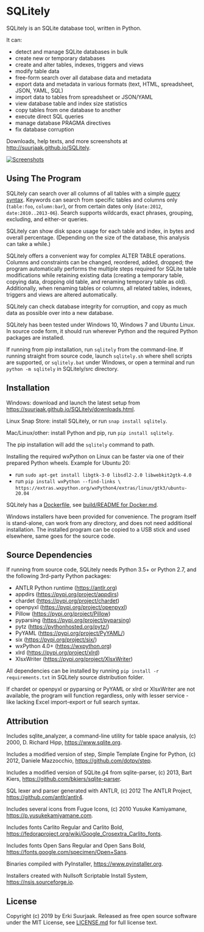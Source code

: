 SQLitely
========

SQLitely is an SQLite database tool, written in Python.

It can:

- detect and manage SQLite databases in bulk
- create new or temporary databases
- create and alter tables, indexes, triggers and views
- modify table data
- free-form search over all database data and metadata
- export data and metadata in various formats (text, HTML, spreadsheet, JSON, YAML, SQL)
- import data to tables from spreadsheet or JSON/YAML
- view database table and index size statistics
- copy tables from one database to another
- execute direct SQL queries
- manage database PRAGMA directives
- fix database corruption

Downloads, help texts, and more screenshots at
http://suurjaak.github.io/SQLitely.

[![Screenshots](https://raw.github.com/suurjaak/SQLitely/gh-pages/img/th_collage.png)](https://raw.github.com/suurjaak/SQLitely/gh-pages/img/collage.png)


Using The Program
-----------------

SQLitely can search over all columns of all tables with a simple
[query syntax](http://suurjaak.github.io/SQLitely/help.html).
Keywords can search from specific tables and columns only
(`table:foo`, `column:bar`), or from certain dates only 
(`date:2012`, `date:2010..2013-06`). Search supports 
wildcards, exact phrases, grouping, excluding, and either-or queries.

SQLitely can show disk space usage for each table and index,
in bytes and overall percentage. (Depending on the size of the database,
this analysis can take a while.)

SQLitely offers a convenient way for complex ALTER TABLE operations.
Columns and constraints can be changed, reordered, added, dropped;
the program automatically performs the multiple steps required for SQLite table
modifications while retaining existing data (creating a temporary table,
copying data, dropping old table, and renaming temporary table as old).
Additionally, when renaming tables or columns, all related tables, indexes,
triggers and views are altered automatically.

SQLitely can check database integrity for corruption, and copy as much data
as possible over into a new database.


SQLitely has been tested under Windows 10, Windows 7 and Ubuntu Linux.
In source code form, it should run wherever Python and the required 
Python packages are installed.

If running from pip installation, run `sqlitely` from the command-line. 
If running straight from source code, launch `sqlitely.sh` where shell 
scripts are supported, or `sqlitely.bat` under Windows, or open 
a terminal and run `python -m sqlitely` in SQLitely/src directory.


Installation
------------

Windows: download and launch the latest setup from
https://suurjaak.github.io/SQLitely/downloads.html.

Linux Snap Store: install SQLitely, or run
`snap install sqlitely`.

Mac/Linux/other: install Python and pip, run `pip install sqlitely`.

The pip installation will add the `sqlitely` command to path.

Installing the required wxPython on Linux can be faster via one of their
prepared Python wheels. Example for Ubuntu 20:

* run `sudo apt-get install libgtk-3-0 libsdl2-2.0 libwebkit2gtk-4.0`
* run `pip install wxPython --find-links \` 
      `https://extras.wxpython.org/wxPython4/extras/linux/gtk3/ubuntu-20.04`

SQLitely has a [Dockerfile](Dockerfile), see
[build/README for Docker.md](build/README%20for%20Docker.md).

Windows installers have been provided for convenience. The program itself 
is stand-alone, can work from any directory, and does not need additional
installation. The installed program can be copied to a USB stick and used
elsewhere, same goes for the source code.


Source Dependencies
-------------------

If running from source code, SQLitely needs Python 3.5+ or Python 2.7,
and the following 3rd-party Python packages:

- ANTLR Python runtime (https://antlr.org)
- appdirs (https://pypi.org/project/appdirs)
- chardet (https://pypi.org/project/chardet)
- openpyxl (https://pypi.org/project/openpyxl)
- Pillow (https://pypi.org/project/Pillow)
- pyparsing (https://pypi.org/project/pyparsing)
- pytz (https://pythonhosted.org/pytz/)
- PyYAML (https://pypi.org/project/PyYAML/)
- six (https://pypi.org/project/six/)
- wxPython 4.0+ (https://wxpython.org)
- xlrd (https://pypi.org/project/xlrd)
- XlsxWriter (https://pypi.org/project/XlsxWriter)

All dependencies can be installed by running `pip install -r requirements.txt`
in SQLitely source distribution folder.

If chardet or openpyxl or pyparsing or PyYAML or xlrd or XlsxWriter are not available,
the program will function regardless, only with lesser service - 
like lacking Excel import-export or full search syntax.


Attribution
-----------

Includes sqlite_analyzer, a command-line utility for table space analysis,
(c) 2000, D. Richard Hipp, https://www.sqlite.org.

Includes a modified version of step, Simple Template Engine for Python,
(c) 2012, Daniele Mazzocchio, https://github.com/dotpy/step.

Includes a modified version of SQLite.g4 from sqlite-parser,
(c) 2013, Bart Kiers, https://github.com/bkiers/sqlite-parser.

SQL lexer and parser generated with ANTLR,
(c) 2012 The ANTLR Project, https://github.com/antlr/antlr4.

Includes several icons from Fugue Icons,
(c) 2010 Yusuke Kamiyamane, https://p.yusukekamiyamane.com.

Includes fonts Carlito Regular and Carlito Bold,
https://fedoraproject.org/wiki/Google_Crosextra_Carlito_fonts.

Includes fonts Open Sans Regular and Open Sans Bold,
https://fonts.google.com/specimen/Open+Sans.

Binaries compiled with PyInstaller, https://www.pyinstaller.org.

Installers created with Nullsoft Scriptable Install System,
https://nsis.sourceforge.io.


License
-------

Copyright (c) 2019 by Erki Suurjaak.
Released as free open source software under the MIT License,
see [LICENSE.md](LICENSE.md) for full license text.
